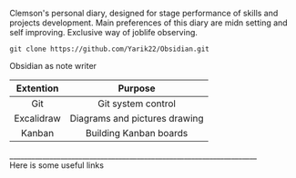Clemson's personal diary, designed for stage performance of skills and projects development. Main preferences of this diary are midn setting and self improving. Exclusive way of joblife observing.
```
git clone https://github.com/Yarik22/Obsidian.git
```
Obsidian as note writer
<table>
    <thead>
        <tr>
            <th align="center">Extention</th>
            <th align="center">Purpose</th>
        </tr>
    </thead>
    <tbody>
            <tr>
            <td align="center">Git</td>
            <td align="center">Git system control</td>
        </tr>
        <tr>
            <td align="center">Excalidraw</td>
            <td align="center">Diagrams and pictures drawing</td>
        </tr>
        <tr>
            <td align="center">Kanban</td>
            <td align="center">Building Kanban boards</td>
        </tr>
    </tbody>
</table>
____________________________________________________________________
<br/>
Here is some useful links